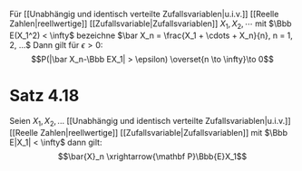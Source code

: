 Für [[Unabhängig und identisch verteilte Zufallsvariablen|u.i.v.]] [[Reelle Zahlen|reellwertige]] [[Zufallsvariable|Zufallsvariablen]] $X_1, X_2, \cdots$ mit $\Bbb E(X_1^2) < \infty$ bezeichne $\bar X_n = \frac{X_1 + \cdots + X_n}{n}, n = 1, 2, ...$ Dann gilt für $\epsilon > 0$:
$$P(|\bar X_n-\Bbb EX_1| > \epsilon) \overset{n \to \infty}\to 0$$

# Satz 4.18
Seien $X_1, X_2, ...$ [[Unabhängig und identisch verteilte Zufallsvariablen|u.i.v.]] [[Reelle Zahlen|reellwertige]] [[Zufallsvariable|Zufallsvariablen]] mit $\Bbb E|X_1| < \infty$ dann gilt:
$$\bar{X}_n \xrightarrow{\mathbf P}\Bbb{E}X_1$$